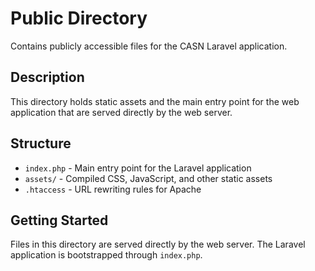 # Public Directory

Contains publicly accessible files for the CASN Laravel application.

## Description

This directory holds static assets and the main entry point for the web application that are served directly by the web server.

## Structure

- `index.php` - Main entry point for the Laravel application
- `assets/` - Compiled CSS, JavaScript, and other static assets
- `.htaccess` - URL rewriting rules for Apache

## Getting Started

Files in this directory are served directly by the web server. The Laravel application is bootstrapped through `index.php`.
